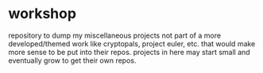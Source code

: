 # workshop
repository to dump my miscellaneous projects not part of a
more developed/themed work like cryptopals, project euler, etc.
that would make more sense to be put into their repos.
projects in here may start small and eventually grow to
get their own repos.
